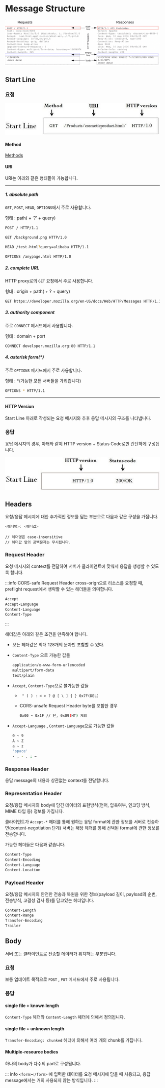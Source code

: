 # Message Structure

![HTTP1 Message](../image/http1_message.png)

## Start Line

### 요청

![Start Line Req](../image/http1_start_line_req.jpeg)

#### Method

[Methods](methods.md)

#### URI

URI는 아래와 같은 형태들이 가능합니다.

---

##### 1. absolute path

`GET`, `POST`, `HEAD`, `OPTIONS`에서 주로 사용합니다.

형태 : path( + ‘?’ + query)

```bash
POST / HTTP/1.1
```

```bash
GET /background.png HTTP/1.0
```

```bash
HEAD /test.html?query=alibaba HTTP/1.1
```

```bash
OPTIONS /anypage.html HTTP/1.0
```

##### 2. complete URL

HTTP proxy로의 `GET` 요청에서 주로 사용합니다.

형태 : origin + path( + ? + query)

```bash
GET https://developer.mozilla.org/en-US/docs/Web/HTTP/Messages HTTP/1.1
```

##### 3. authority component

주로 `CONNECT` 메서드에서 사용합니다.

형태 : domain + port

```bash
CONNECT developer.mozilla.org:80 HTTP/1.1
```

##### 4. asterisk form(\*)

주로 `OPTIONS` 메서드에서 주로 사용합니다.

형태 : \*(가능한 모든 서버들을 가리킵니다)

```bash
OPTIONS * HTTP/1.1
```

---

#### HTTP Version

Start Line 아래로 작성되는 요청 메시지와 추후 응답 메시지의 구조를 나타냅니다.

### 응답

응답 메시지의 경우, 아래와 같이 HTTP version + Status Code로만 간단하게 구성됩니다.

![Start Line Res](../image/http1_start_line_res.jpeg)

## Headers

요청/응답 메시지에 대한 추가적인 정보를 담는 부분으로 다음과 같은 구성을 가집니다.

```bash
<헤더명>: <헤더값>

// 헤더명은 case-insensitive
// 헤더값 앞의 공백문자는 무시됩니다.
```

### Request Header

요청 메시지의 context를 전달하여 서버가 클라이언트에 맞춰서 응답을 생성할 수 있도록 합니다.

:::info CORS-safe Request Header
cross-orign으로 리소스를 요청할 때, preflight request에서 생략할 수 있는 헤더들을 의미합니다.

```bash
Accept
Accept-Language
Content-Language
Content-Type
```

:::

헤더값은 아래와 같은 조건을 만족해야 합니다.

- 모든 헤더값은 최대 128개의 문자만 포함할 수 있다.
- `Content-Type` 으로 가능한 값들
  ```bash
  application/x-www-form-urlencoded
  multipart/form-data
  text/plain
  ```
- `Accept`, `Content-Type`으로 불가능한 값들

  - ` " ( ) : < > ? @ [ \ ] { } 0x7F(DEL)`

  - CORS-unsafe Request Header byte를 포함한 경우

    ```bash
    0x00 ~ 0x1F // 단, 0x09(HT) 제외
    ```

- `Accept-Language` , `Content-Language`으로 가능한 값들
  ```bash
  0 ~ 9
  A ~ Z
  a ~ z
  'space'
  - , - . ; =
  ```

### Response Header

응답 message의 내용과 상관없는 context를 전달합니다.

### Representation Header

요청/응답 메시지의 body에 담긴 데이터의 표현방식(언어, 압축여부, 인코딩 방식, MIME 타입 등) 정보를 가집니다.

클라이언트가 `Accept-*` 헤더를 통해 원하는 응답 format에 관한 정보를 서버로 전송하면(content-negotiation 단계) 서버는 해당 헤더를 통해 선택된 format에 관한 정보를 전송합니다.

가능한 헤더들은 다음과 같습니다.

```bash
Content-Type
Content-Encoding
Content-Language
Content-Location
```

### Payload Header

요청/응답 메시지의 안전한 전송과 복원을 위한 정보(payload 길이, payload의 순번, 전송방식, 고결성 검사 등)를 담고있는 헤더입니다.

```bash
Content-Length
Content-Range
Transfer-Encoding
Trailer
```

## Body

서버 또는 클라이언트로 전송할 데이터가 위치하는 부분입니다.

### 요청

보통 업데이트 목적으로 `POST` , `PUT` 메서드에서 주로 사용됩니다.

### 응답

#### single file + known length

`Content-Type` 헤더와 `Content-Length` 헤더에 의해서 정의됩니다.

#### single file + unknown length

`Transfer-Encoding: chunked` 헤더에 의해서 여러 개의 chunk를 가집니다.

#### Multiple-resource bodies

하나의 body가 다수의 part로 구성됩니다.

::: info
`<form></form>` 에 입력한 데이터를 요청 메시지에 담을 때 사용되고, 응답 message에서는 거의 사용되지 않는 방식입니다.
:::
